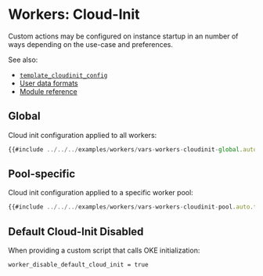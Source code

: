 # Workers: Cloud-Init

Custom actions may be configured on instance startup in an number of ways depending on the use-case and preferences.

See also:
* [`template_cloudinit_config`](https://registry.terraform.io/providers/hashicorp/template/latest/docs/data-sources/cloudinit_config.html)
* [User data formats](https://cloudinit.readthedocs.io/en/latest/explanation/format.html#mime-multi-part-archive)
* [Module reference](https://cloudinit.readthedocs.io/en/latest/reference/modules.html)

## Global

Cloud init configuration applied to all workers:
```javascript
{{#include ../../../examples/workers/vars-workers-cloudinit-global.auto.tfvars:4:}}
```

## Pool-specific

Cloud init configuration applied to a specific worker pool:
```javascript
{{#include ../../../examples/workers/vars-workers-cloudinit-pool.auto.tfvars:4:}}
```

## Default Cloud-Init Disabled

When providing a custom script that calls OKE initialization:
```properties
worker_disable_default_cloud_init = true
```
